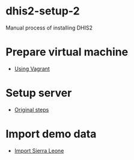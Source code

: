 # dhis2-setup-2
Manual process of installing DHIS2

# Prepare virtual machine

* [Using Vagrant](0-prepare-vagrant.md)

# Setup server

* [Original steps](setup-server-original.md)

# Import demo data

* [Import Sierra Leone](import-sierra-leone.md)
